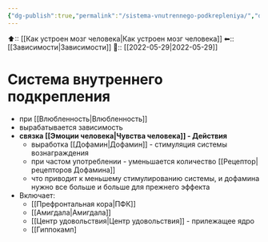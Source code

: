 ```yaml
---
{"dg-publish":true,"permalink":"/sistema-vnutrennego-podkrepleniya/","dgHomeLink":true,"dgPassFrontmatter":false}
---
```



⬆:: [[Как устроен мозг человека|Как устроен мозг человека]]
⬅:: [[Зависимости|Зависимости]]
📅:: [[2022-05-29|2022-05-29]]

# Система внутреннего подкрепления
- при [[Влюбленность|Влюбленность]]
- вырабатывается зависимость
- **связка [[Эмоции человека|Чувства человека]] - Действия**
	- выработка [[Дофамин|Дофамин]] - стимуляция системы вознаграждения
	- при частом употреблении - уменьшается количество [[Рецептор|рецепторов Дофамина]]
	- что приводит к меньшему стимулированию системы, и дофамина нужно все больше и больше для прежнего эффекта
- Включает:
	- [[Префронтальная кора|ПФК]]
	- [[Амигдала|Амигдала]]
	- [[Центр удовольствия|Центр удовольствия]] - прилежащее ядро
	- [[Гиппокамп]
	